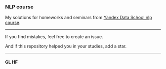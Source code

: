 ### NLP course 
My solutions for homeworks and seminars from [Yandex Data School nlp course](https://github.com/yandexdataschool/nlp_course).

---
If you find mistakes, feel free to create an issue.

And if this repository helped you in your studies, add a star.

---
#### GL HF